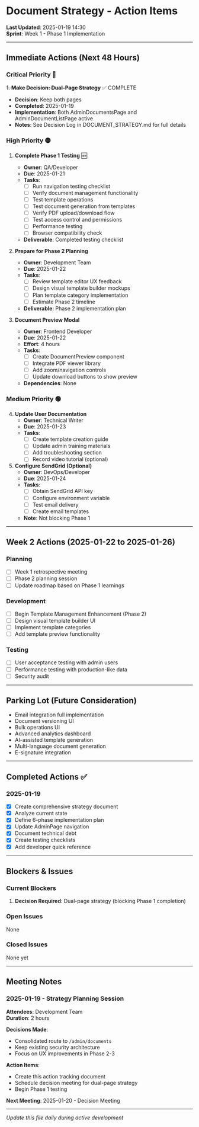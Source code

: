 
# Document Strategy - Action Items

**Last Updated**: 2025-01-19 14:30  
**Sprint**: Week 1 - Phase 1 Implementation

---

## Immediate Actions (Next 48 Hours)

### Critical Priority 🔴
~~1. **Make Decision: Dual-Page Strategy**~~ ✅ COMPLETE
   - **Decision**: Keep both pages
   - **Completed**: 2025-01-19
   - **Implementation**: Both AdminDocumentsPage and AdminDocumentListPage active
   - **Notes**: See Decision Log in DOCUMENT_STRATEGY.md for full details

### High Priority 🟡
1. **Complete Phase 1 Testing** 🆕
   - **Owner**: QA/Developer
   - **Due**: 2025-01-21
   - **Tasks**:
     - [ ] Run navigation testing checklist
     - [ ] Verify document management functionality
     - [ ] Test template operations
     - [ ] Test document generation from templates
     - [ ] Verify PDF upload/download flow
     - [ ] Test access control and permissions
     - [ ] Performance testing
     - [ ] Browser compatibility check
   - **Deliverable**: Completed testing checklist

2. **Prepare for Phase 2 Planning**
   - **Owner**: Development Team
   - **Due**: 2025-01-22
   - **Tasks**:
     - [ ] Review template editor UX feedback
     - [ ] Design visual template builder mockups
     - [ ] Plan template category implementation
     - [ ] Estimate Phase 2 timeline
   - **Deliverable**: Phase 2 implementation plan

3. **Document Preview Modal**
   - **Owner**: Frontend Developer
   - **Due**: 2025-01-22
   - **Effort**: 4 hours
   - **Tasks**:
     - [ ] Create DocumentPreview component
     - [ ] Integrate PDF viewer library
     - [ ] Add zoom/navigation controls
     - [ ] Update download buttons to show preview
   - **Dependencies**: None

### Medium Priority 🟢
4. **Update User Documentation**
   - **Owner**: Technical Writer
   - **Due**: 2025-01-23
   - **Tasks**:
     - [ ] Create template creation guide
     - [ ] Update admin training materials
     - [ ] Add troubleshooting section
     - [ ] Record video tutorial (optional)

5. **Configure SendGrid (Optional)**
   - **Owner**: DevOps/Developer
   - **Due**: 2025-01-24
   - **Tasks**:
     - [ ] Obtain SendGrid API key
     - [ ] Configure environment variable
     - [ ] Test email delivery
     - [ ] Create email templates
   - **Note**: Not blocking Phase 1

---

## Week 2 Actions (2025-01-22 to 2025-01-26)

### Planning
- [ ] Week 1 retrospective meeting
- [ ] Phase 2 planning session
- [ ] Update roadmap based on Phase 1 learnings

### Development
- [ ] Begin Template Management Enhancement (Phase 2)
- [ ] Design visual template builder UI
- [ ] Implement template categories
- [ ] Add template preview functionality

### Testing
- [ ] User acceptance testing with admin users
- [ ] Performance testing with production-like data
- [ ] Security audit

---

## Parking Lot (Future Consideration)

- Email integration full implementation
- Document versioning UI
- Bulk operations UI
- Advanced analytics dashboard
- AI-assisted template generation
- Multi-language document generation
- E-signature integration

---

## Completed Actions ✅

### 2025-01-19
- [x] Create comprehensive strategy document
- [x] Analyze current state
- [x] Define 6-phase implementation plan
- [x] Update AdminPage navigation
- [x] Document technical debt
- [x] Create testing checklists
- [x] Add developer quick reference

---

## Blockers & Issues

### Current Blockers
1. **Decision Required**: Dual-page strategy (blocking Phase 1 completion)

### Open Issues
None

### Closed Issues
None yet

---

## Meeting Notes

### 2025-01-19 - Strategy Planning Session
**Attendees**: Development Team  
**Duration**: 2 hours

**Decisions Made**:
- Consolidated route to `/admin/documents`
- Keep existing security architecture
- Focus on UX improvements in Phase 2-3

**Action Items**:
- Create this action tracking document
- Schedule decision meeting for dual-page strategy
- Begin Phase 1 testing

**Next Meeting**: 2025-01-20 - Decision Meeting

---

*Update this file daily during active development*
